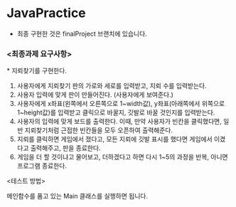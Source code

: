 JavaPractice
========================
- 최종 구현한 것은 finalProject 브랜치에 있습니다.
<h3><최종과제 요구사항></h3>
<p>* 지뢰찾기를 구현한다.</p>
<ol>  
<li> 사용자에게 지뢰찾기 판의 가로와 세로를 입력받고, 지뢰 수를 입력받는다. </li>
<li> 사용자 입력에 맞게 판이 만들어진다. (사용자에게 보여준다.)</li>
<li> 사용자에게 x좌표(왼쪽에서 오른쪽으로 1~width값), y좌표(아래쪽에서 위쪽으로 1~height값)를 입력받고 클릭으로 바꿀지, 깃발로 바꿀 것인지를 입력받는다.</li>
<li> 사용자의 입력에 맞게 보드를 출력한다. 이때, 만약 사용자가 빈칸을 클릭했다면, 일반 지뢰찾기처럼 근접한 빈칸들을 모두 오픈하여 출력해준다.</li>
<li> 지뢰를 클릭하면 게임에서 졌다고, 모든 지뢰에 깃발 표시를 했다면 게임에서 이겼다고 출력해주고, 판을 종료한다.</li>
<li> 게임을 더 할 것이냐고 물어보고, 더하겠다고 하면 다시 1~5의 과정을 반복, 아니면 프로그램 종료한다.</li>
</ol>

<테스트 방법>
<p>메인함수를 품고 있는 Main 클래스를 실행하면 됩니다.</p>
